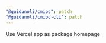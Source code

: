 ```yaml
---
"@guidanoli/cmioc": patch
"@guidanoli/cmioc-cli": patch
---
```


Use Vercel app as package homepage
